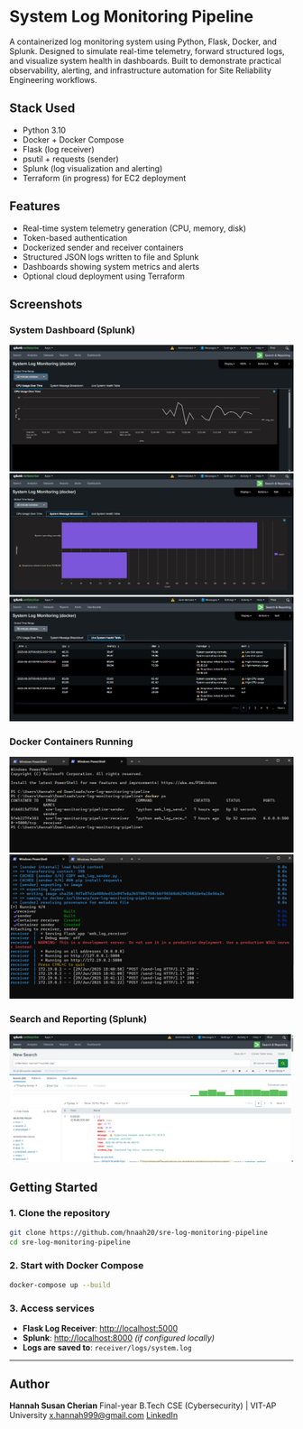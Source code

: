 # System Log Monitoring Pipeline

A containerized log monitoring system using Python, Flask, Docker, and Splunk. Designed to simulate real-time telemetry, forward structured logs, and visualize system health in dashboards. Built to demonstrate practical observability, alerting, and infrastructure automation for Site Reliability Engineering workflows.

## Stack Used

- Python 3.10
- Docker + Docker Compose
- Flask (log receiver)
- psutil + requests (sender)
- Splunk (log visualization and alerting)
- Terraform (in progress) for EC2 deployment

## Features

- Real-time system telemetry generation (CPU, memory, disk)
- Token-based authentication
- Dockerized sender and receiver containers
- Structured JSON logs written to file and Splunk
- Dashboards showing system metrics and alerts
- Optional cloud deployment using Terraform
  
##  Screenshots

###  System Dashboard (Splunk)
![CPU over Time](splunk_screenshots/cpu_usage.png)
![System Message Breakdown](splunk_screenshots/sys_msg_breakdown.png)
![System Health Table](splunk_screenshots/sys_health.png)

### Docker Containers Running
![Docker ps output](splunk_screenshots/docker_ps.png)
![Docker logs](splunk_screenshots/docker_logs.png)

### Search and Reporting (Splunk)
![Splunk Searching](splunk_screenshots/splunk_search.png)


## Getting Started

### 1. Clone the repository

```bash
git clone https://github.com/hnaah20/sre-log-monitoring-pipeline
cd sre-log-monitoring-pipeline
````

### 2. Start with Docker Compose

```bash
docker-compose up --build
```

### 3. Access services

* **Flask Log Receiver**: [http://localhost:5000](http://localhost:5000)
* **Splunk**: [http://localhost:8000](http://localhost:8000) *(if configured locally)*
* **Logs are saved to**: `receiver/logs/system.log`

---

## Author

**Hannah Susan Cherian**
Final-year B.Tech CSE (Cybersecurity) | VIT-AP University
[x.hannah999@gmail.com](mailto:x.hannah999@gmail.com)
[LinkedIn](https://linkedin.com/in/hannah-susan-cherian694317275)
